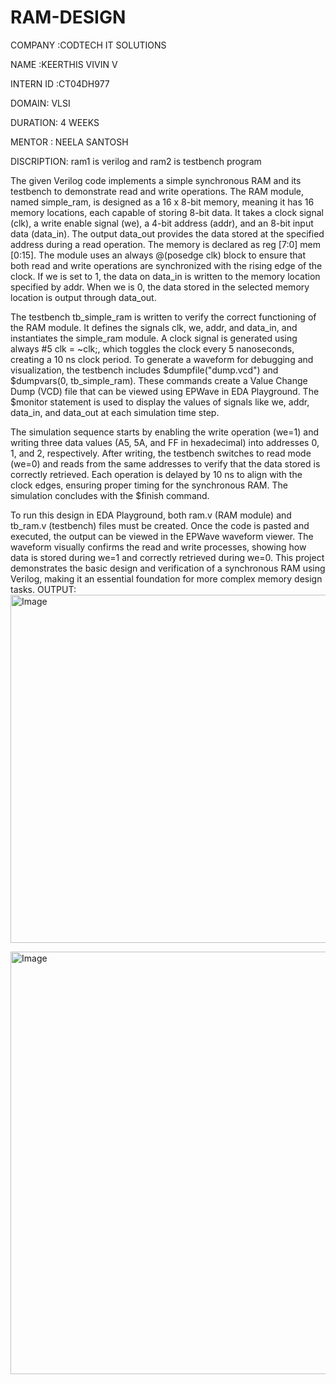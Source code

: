 # RAM-DESIGN

COMPANY :CODTECH IT SOLUTIONS

NAME :KEERTHIS VIVIN V

INTERN ID :CT04DH977

DOMAIN: VLSI

DURATION: 4 WEEKS

MENTOR : NEELA SANTOSH

DISCRIPTION:
 ram1 is verilog and ram2 is testbench program

The given Verilog code implements a simple synchronous RAM and its testbench to demonstrate read and write operations. The RAM module, named simple_ram, is designed as a 16 x 8-bit memory, meaning it has 16 memory locations, each capable of storing 8-bit data. It takes a clock signal (clk), a write enable signal (we), a 4-bit address (addr), and an 8-bit input data (data_in). The output data_out provides the data stored at the specified address during a read operation. The memory is declared as reg [7:0] mem [0:15]. The module uses an always @(posedge clk) block to ensure that both read and write operations are synchronized with the rising edge of the clock. If we is set to 1, the data on data_in is written to the memory location specified by addr. When we is 0, the data stored in the selected memory location is output through data_out.

The testbench tb_simple_ram is written to verify the correct functioning of the RAM module. It defines the signals clk, we, addr, and data_in, and instantiates the simple_ram module. A clock signal is generated using always #5 clk = ~clk;, which toggles the clock every 5 nanoseconds, creating a 10 ns clock period. To generate a waveform for debugging and visualization, the testbench includes $dumpfile("dump.vcd") and $dumpvars(0, tb_simple_ram). These commands create a Value Change Dump (VCD) file that can be viewed using EPWave in EDA Playground. The $monitor statement is used to display the values of signals like we, addr, data_in, and data_out at each simulation time step.

The simulation sequence starts by enabling the write operation (we=1) and writing three data values (A5, 5A, and FF in hexadecimal) into addresses 0, 1, and 2, respectively. After writing, the testbench switches to read mode (we=0) and reads from the same addresses to verify that the data stored is correctly retrieved. Each operation is delayed by 10 ns to align with the clock edges, ensuring proper timing for the synchronous RAM. The simulation concludes with the $finish command.

To run this design in EDA Playground, both ram.v (RAM module) and tb_ram.v (testbench) files must be created. Once the code is pasted and executed, the output can be viewed in the EPWave waveform viewer. The waveform visually confirms the read and write processes, showing how data is stored during we=1 and correctly retrieved during we=0. This project demonstrates the basic design and verification of a synchronous RAM using Verilog, making it an essential foundation for more complex memory design tasks.
OUTPUT:
<img width="1149" height="557" alt="Image" src="https://github.com/user-attachments/assets/197e5221-35a1-4a8a-8749-1e6aa8a44e41" />

<img width="1334" height="676" alt="Image" src="https://github.com/user-attachments/assets/6650af5e-7818-44ae-aa06-8727ee492702" />
